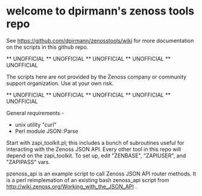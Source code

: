 # welcome to dpirmann's zenoss tools repo

See https://github.com/dpirmann/zenosstools/wiki
for more documentation on the scripts in this github repo.

** UNOFFICIAL ** UNOFFICIAL ** UNOFFICIAL ** UNOFFICIAL ** UNOFFICIAL 

The scripts here are not provided by the Zenoss company or 
community support organization.  Use at your own risk.

** UNOFFICIAL ** UNOFFICIAL ** UNOFFICIAL ** UNOFFICIAL ** UNOFFICIAL 

General requirements -
 * unix utility "curl"
 * Perl module JSON::Parse

Start with zapi_toolkit.pl; this includes a bunch of subroutines
useful for interacting with the Zenoss JSON API. Every other tool in
this repo will depend on the zapi_toolkit. To set up, edit "ZENBASE",
"ZAPIUSER", and "ZAPIPASS" vars.

pzenoss_api is an example script to call Zenoss JSON API router
methods.  It is a perl reimplemation of an existing bash zenoss_api
script from http://wiki.zenoss.org/Working_with_the_JSON_API .

